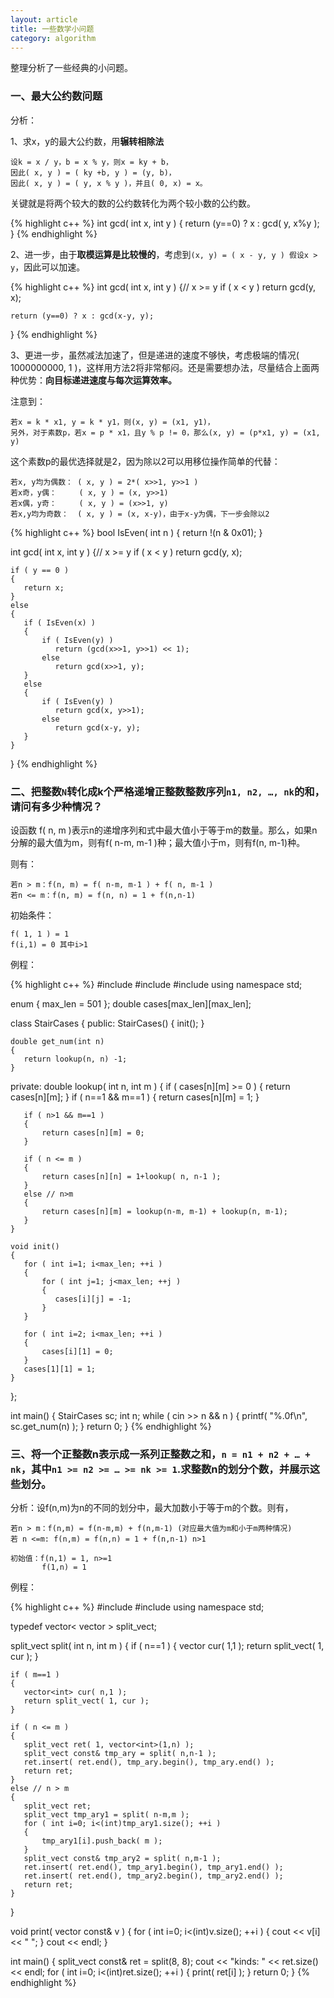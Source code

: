 ```yaml
---
layout: article
title: 一些数学小问题
category: algorithm
---
```


整理分析了一些经典的小问题。

### 一、最大公约数问题

分析：

1、求x，y的最大公约数，用**辗转相除法**

~~~~
设k = x / y，b = x % y，则x = ky + b，
因此( x, y ) = ( ky +b, y ) = (y, b)，
因此( x, y ) = ( y, x % y )，并且( 0, x) = x。
~~~~

关键就是将两个较大的数的公约数转化为两个较小数的公约数。

{% highlight c++ %}
int gcd( int x, int y )
{
    return (y==0) ? x : gcd( y, x%y );
}
{% endhighlight %}

2、进一步，由于**取模运算是比较慢的**，考虑到`(x, y) = ( x - y, y ) 假设x > y`，因此可以加速。

{% highlight c++ %}
int gcd( int x, int y )
{// x >= y
    if ( x < y )
       return gcd(y, x);
 
    return (y==0) ? x : gcd(x-y, y);
}
{% endhighlight %}

3、更进一步，虽然减法加速了，但是递进的速度不够快，考虑极端的情况( 1000000000, 1 )，这样用方法2将非常郁闷。还是需要想办法，尽量结合上面两种优势：**向目标递进速度与每次运算效率。**

注意到：

~~~~
若x = k * x1, y = k * y1，则(x, y) = (x1, y1)，
另外，对于素数p，若x = p * x1，且y % p != 0，那么(x, y) = (p*x1, y) = (x1, y)
~~~~

这个素数p的最优选择就是2，因为除以2可以用移位操作简单的代替：

~~~~
若x, y均为偶数： ( x, y ) = 2*( x>>1, y>>1 )
若x奇，y偶：     ( x, y ) = (x, y>>1)
若x偶，y奇：     ( x, y ) = (x>>1, y)
若x,y均为奇数：  ( x, y ) = (x, x-y)，由于x-y为偶，下一步会除以2
~~~~

{% highlight c++ %}
bool IsEven( int n )
{
    return !(n & 0x01);
}
 
int gcd( int x, int y )
{// x >= y
    if ( x < y )
       return gcd(y, x);
 
    if ( y == 0 )
    {
       return x;
    }
    else
    {
       if ( IsEven(x) )
       {
           if ( IsEven(y) )
              return (gcd(x>>1, y>>1) << 1);
           else
              return gcd(x>>1, y);
       }
       else
       {
           if ( IsEven(y) )
              return gcd(x, y>>1);
           else
              return gcd(x-y, y);
       }
    }
}
{% endhighlight %}


### 二、把整数`N`转化成k个严格递增正整数整数序列`n1, n2, …, nk`的和，请问有多少种情况？
 
设函数 f( n, m )表示n的递增序列和式中最大值小于等于m的数量。那么，如果n分解的最大值为m，则有f( n-m, m-1 )种；最大值小于m，则有f(n, m-1)种。

则有：

~~~~
若n > m：f(n, m) = f( n-m, m-1 ) + f( n, m-1 )
若n <= m：f(n, m) = f(n, n) = 1 + f(n,n-1)
~~~~

初始条件：

~~~~
f( 1, 1 ) = 1
f(i,1) = 0 其中i>1
~~~~

例程：

{% highlight c++ %}
#include <iostream>
#include <cstdio>
#include <vector>
using namespace std;
 
enum { max_len = 501 };
double cases[max_len][max_len];
 
class StairCases
{
public:
    StairCases() { init(); }
 
    double get_num(int n)
    {
       return lookup(n, n) -1;
    }
 
private:
    double lookup( int n, int m )
    {
       if ( cases[n][m] >= 0 )
       {
           return cases[n][m];
       }
       if ( n==1 && m==1 )
       {
           return cases[n][m] = 1;
       }
 
       if ( n>1 && m==1 )
       {
           return cases[n][m] = 0;
       }
 
       if ( n <= m )
       {
           return cases[n][n] = 1+lookup( n, n-1 );
       }
       else // n>m
       {
           return cases[n][m] = lookup(n-m, m-1) + lookup(n, m-1);
       }
    }
 
    void init()
    {
       for ( int i=1; i<max_len; ++i )
       {
           for ( int j=1; j<max_len; ++j )
           {
              cases[i][j] = -1;
           }
       }
 
       for ( int i=2; i<max_len; ++i )
       {
           cases[i][1] = 0;
       }
       cases[1][1] = 1;
    }
};
 
int main()
{
    StairCases sc;
    int n;
    while ( cin >> n && n  )
    {
       printf( "%.0f\n", sc.get_num(n) );
    }
    return 0;
}
{% endhighlight %}


### 三、将一个正整数n表示成一系列正整数之和，`n = n1 + n2 + … + nk`，其中`n1 >= n2 >= … >= nk >= 1`.求整数n的划分个数，并展示这些划分。
 
分析：设f(n,m)为n的不同的划分中，最大加数小于等于m的个数。则有，

~~~~
若n > m：f(n,m) = f(n-m,m) + f(n,m-1) (对应最大值为m和小于m两种情况)
若 n <=m: f(n,m) = f(n,n) = 1 + f(n,n-1) n>1

初始值：f(n,1) = 1, n>=1
       f(1,n) = 1
~~~~


例程：

{% highlight c++ %}
#include <iostream>
#include <vector>
using namespace std;
 
typedef vector< vector<int> > split_vect;
 
split_vect split( int n, int m )
{
    if ( n==1 )
    {
       vector<int> cur( 1,1 );
       return split_vect( 1, cur );
    }
 
    if ( m==1 )
    {
       vector<int> cur( n,1 );
       return split_vect( 1, cur );
    }
 
    if ( n <= m )
    {
       split_vect ret( 1, vector<int>(1,n) );
       split_vect const& tmp_ary = split( n,n-1 );
       ret.insert( ret.end(), tmp_ary.begin(), tmp_ary.end() );
       return ret;
    }
    else // n > m
    {
       split_vect ret;
       split_vect tmp_ary1 = split( n-m,m );
       for ( int i=0; i<(int)tmp_ary1.size(); ++i )
       {
           tmp_ary1[i].push_back( m );
       }
       split_vect const& tmp_ary2 = split( n,m-1 );
       ret.insert( ret.end(), tmp_ary1.begin(), tmp_ary1.end() );
       ret.insert( ret.end(), tmp_ary2.begin(), tmp_ary2.end() );
       return ret;
    }
}
 
void print( vector<int> const& v )
{
    for ( int i=0; i<(int)v.size(); ++i )
    {
       cout << v[i] << " ";
    }
    cout << endl;
}
 
int main()
{
    split_vect const& ret = split(8, 8);
    cout << "kinds: " << ret.size() << endl;
    for ( int i=0; i<(int)ret.size(); ++i )
    {
       print( ret[i] );
    }
    return 0;
} 
{% endhighlight %}